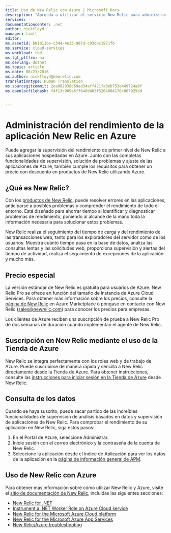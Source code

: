 ```yaml
---
title: Uso de New Relic con Azure | Microsoft Docs
description: "Aprenda a utilizar el servicio New Relic para administrar y supervisar su aplicación de Azure."
services: 
documentationcenter: .net
author: nickfloyd
manager: timlt
editor: 
ms.assetid: b01011be-c344-4e33-987d-c93dac1971fb
ms.service: cloud-services
ms.workload: tbd
ms.tgt_pltfrm: na
ms.devlang: dotnet
ms.topic: article
ms.date: 08/23/2016
ms.author: nickfloyd@newrelic.com
translationtype: Human Translation
ms.sourcegitcommit: 2ea002938d69ad34aff421fa0eb753e449724a8f
ms.openlocfilehash: f4f13c909a6ff640d403f5264004176c087925dd


---
```

# <a name="new-relic-application-performance-management-on-azure"></a>Administración del rendimiento de la aplicación New Relic en Azure
Puede agregar la supervisión del rendimiento de primer nivel de New Relic a sus aplicaciones hospedadas en Azure. Junto con las completas funcionalidades de supervisión, solución de problemas y ajuste de las aplicaciones de Azure, también cumple los requisitos para obtener un precio con descuento en productos de New Relic utilizando Azure.

## <a name="what-is-new-relic"></a>¿Qué es New Relic?
Con los [productos de New Relic](https://newrelic.com/products), puede resolver errores en las aplicaciones, anticiparse a posibles problemas y comprender el rendimiento de todo el entorno. Está diseñado para ahorrar tiempo al identificar y diagnosticar problemas de rendimiento, poniendo al alcance de la mano toda la información necesaria para solucionar estos problemas.

New Relic realiza el seguimiento del tiempo de carga y del rendimiento de las transacciones web, tanto para los exploradores del servidor como de los usuarios. Muestra cuánto tiempo pasa en la base de datos, analiza las consultas lentas y las solicitudes web, proporciona supervisión y alertas del tiempo de actividad, realiza el seguimiento de excepciones de la aplicación y mucho más. 

## <a name="special-pricing"></a>Precio especial
La versión estándar de New Relic es gratuita para usuarios de Azure. New Relic Pro se ofrece en función del tamaño de instancia de Azure Cloud Services. Para obtener más información sobre los precios, consulte la [página de New Relic](https://azure.microsoft.com/marketplace/partners/newrelic/newrelic/) en Azure Marketplace o póngase en contacto con New Relic (sales@newrelic.com) para conocer los precios para empresas.

Los clientes de Azure reciben una suscripción de prueba a New Relic Pro de dos semanas de duración cuando implementan el agente de New Relic.

## <a name="sign-up-for-new-relic-using-the-azure-store"></a>Suscripción en New Relic mediante el uso de la Tienda de Azure
New Relic se integra perfectamente con los roles web y de trabajo de Azure. Puede suscribirse de manera rápida y sencilla a New Relic directamente desde la Tienda de Azure. Para obtener instrucciones, consulte las [instrucciones para iniciar sesión en la Tienda de Azure](https://docs.newrelic.com/docs/agents/net-agent/azure-installation/azure-cloud-services#signup) desde New Relic.

## <a name="view-your-data"></a>Consulta de los datos
Cuando se haya suscrito, puede sacar partido de las increíbles funcionalidades de supervisión de análisis basados en datos y supervisión de aplicaciones de New Relic. Para comprobar el rendimiento de su aplicación en New Relic, siga estos pasos:

1. En el Portal de Azure, seleccione Administrar.
2. Inicie sesión con el correo electrónico y la contraseña de la cuenta de New Relic.
3. Seleccione la aplicación desde el índice de Aplicación para ver los datos de la aplicación en la [página de información general de APM](https://docs.newrelic.com/docs/apm/applications-menu/monitoring/apm-overview-page).

## <a name="using-new-relic-with-azure"></a>Uso de New Relic con Azure
Para obtener más información sobre cómo utilizar New Relic y Azure, visite el [sitio de documentación de New Relic](https://docs.newrelic.com/docs/agents/net-agent/azure-installation), incluidas las siguientes secciones: 

* [New Relic for .NET](https://docs.newrelic.com/docs/agents/net-agent/getting-started/new-relic-net)
* [Instrument a .NET Worker Role on Azure Cloud service](https://docs.newrelic.com/docs/agents/net-agent/azure-installation/instrument-net-worker-role-azure-cloud-service)
* [New Relic for the Microsoft Azure Cloud platform](https://docs.newrelic.com/docs/agents/net-agent/azure-installation/azure-cloud-services)
* [New Relic for the Microsoft Azure App Services](https://docs.newrelic.com/docs/agents/net-agent/azure-installation/azure-portal)
* [New Relic/Azure troubleshooting](https://docs.newrelic.com/docs/agents/net-agent/azure-troubleshooting)




<!--HONumber=Nov16_HO3-->


